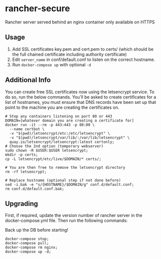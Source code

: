 # rancher-secure
Rancher server served behind an nginx container only available on HTTPS

## Usage

1. Add SSL certificates key.pem and cert.pem to certs/ (which should be the full chained certificate including authority certificate)
2. Edit `server_name` in conf/default.conf to listen on the correct hostname.
3. Run `docker-compose up` with optional `-d`

## Additional Info

You can create free SSL certificates now using the letsencrypt service. To do so, run the below commands. You'll be
asked to create certificates for a list of hostnames, you must ensure that DNS records have been set up that point to
the machine you are creating the certificates on.

```
# Stop any containers listening on port 80 or 443
DOMAIN=[whatever domain you are creating a certificate for]
docker run -it --rm -p 443:443 -p 80:80 \
  --name certbot \
  -v "$(pwd)/letsencrypt/etc:/etc/letsencrypt" \
  -v "$(pwd)/letsencrypt/var/lib/:/var/lib/letsencrypt" \
  quay.io/letsencrypt/letsencrypt:latest certonly;
# Choose the 2nd option (temporary webserver)
sudo chown -R $USER:$USER letsencrypt;
mkdir -p certs;
cp -L letsencrypt/etc/live/$DOMAIN/* certs/;

# You are then free to remove the letsencrypt directory
rm -rf letsencrypt;

# Replace hostname (optional step if not done before)
sed -i.bak -e "s/{HOSTNAME}/$DOMAIN/g" conf.d/default.conf;
rm conf.d/default.conf.bak;
```

## Upgrading

First, if required, update the version number of rancher server in the docker-compose.yml file. Then run the following commands:

Back up the DB before starting!

```
docker-compose stop; 
docker-compose pull; 
docker-compose rm nginx; 
docker-compose up -d;
```
